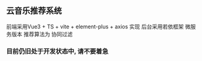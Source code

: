 ## 云音乐推荐系统
前端采用Vue3 + TS + vite + element-plus + axios 实现
后台采用若依框架 微服务版本
推荐算法为 协同过滤 
### 目前仍旧处于开发状态中, 请不要着急
